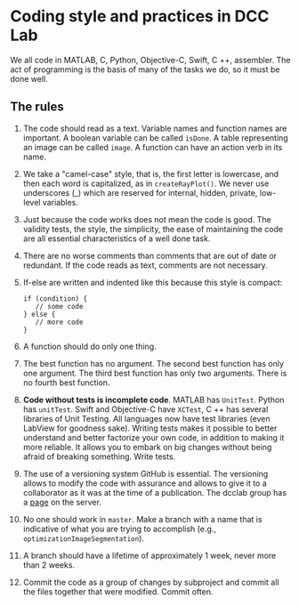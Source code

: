 # Coding style and practices in DCC Lab

We all code in MATLAB, C, Python, Objective-C, Swift, C ++, assembler. The act of programming is the basis of many of the tasks we do, so it must be done well.

## The rules

1. The code should read as a text.
  Variable names and function names are important. A boolean variable can be called `isDone`. A table representing an image can be called `image`. A function can have an action verb in its name.

2. We take a "camel-case" style, that is, the first letter is lowercase, and then each word is capitalized, as in `createRayPlot()`. We never use underscores (_) which are reserved for internal, hidden, private, low-level variables.

3. Just because the code works does not mean the code is good.
   The validity tests, the style, the simplicity, the ease of maintaining the code are all essential characteristics of a well done task.

4. There are no worse comments than comments that are out of date or redundant. If the code reads as text, comments are not necessary.

5. If-else are written and indented like this because this style is compact:

   ```
   if (condition) {
      // some code
   } else {
      // more code
   }
   ```

6. A function should do only one thing.

7. The best function has no argument. The second best function has only one argument. The third best function has only two arguments. There is no fourth best function.

8. **Code without tests is incomplete code**. MATLAB has `UnitTest`. Python has `unitTest`. Swift and Objective-C have `XCTest`, C ++ has several libraries of Unit Testing. All languages ​​now have test libraries (even LabView for goodness sake).
  Writing tests makes it possible to better understand and better factorize your own code, in addition to making it more reliable. It allows you to embark on big changes without being afraid of breaking something. Write tests.

9. The use of a versioning system GitHub is essential.
  The versioning allows to modify the code with assurance and allows to give it to a collaborator as it was at the time of a publication. The dcclab group has a [page](https://github.com/DCC-Lab) on the server.

10. No one should work in `master`.  Make a branch with a name that is indicative of what you are trying to accomplish (e.g., `optimizationImageSegmentation`).

11. A branch should have a lifetime of approximately 1 week, never more than 2 weeks.

12. Commit the code as a group of changes by subproject and commit all the files together that were modified. Commit often.

    